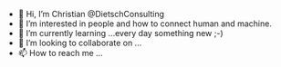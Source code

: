 - 👋 Hi, I’m Christian @DietschConsulting
- 👀 I’m interested in people and how to connect human and machine.
- 🌱 I’m currently learning ...every day something new ;-)
- 💞️ I’m looking to collaborate on ...
- 📫 How to reach me ...

<!---
DietschConsulting/DietschConsulting is a ✨ special ✨ repository because its `README.md` (this file) appears on your GitHub profile.
You can click the Preview link to take a look at your changes.
--->
